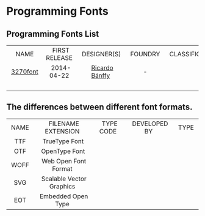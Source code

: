 # Programming Fonts

## Programming Fonts List

<table border="0">
<tr>
<td style="text-align:center;font-size:12pt">&nbsp;NAME&nbsp;</td>
<td style="text-align:center;font-size:12pt">&nbsp;FIRST RELEASE&nbsp;</td>
<td style="text-align:center;font-size:12pt">&nbsp;DESIGNER(S)&nbsp;</td>
<td style="text-align:center;font-size:12pt">&nbsp;FOUNDRY&nbsp;</td>
<td style="text-align:center;font-size:12pt">&nbsp;CLASSIFICATION&nbsp;</td>
<td style="text-align:center;font-size:12pt">&nbsp;FORMAT&nbsp;</td>
<td style="text-align:center;font-size:12pt">&nbsp;LICENSE&nbsp;</td>
</tr>
<tr>
<td style="text-align:center;font-size:12pt">&nbsp;<a href="https://github.com/rbanffy/3270font">3270font</a>&nbsp;</td>
<td style="text-align:center;font-size:12pt">&nbsp;2014-04-22&nbsp;</td>
<td style="text-align:center;font-size:12pt">&nbsp;<a href="https://about.me/rbanffy">Ricardo Bánffy</a>&nbsp;</td>
<td style="text-align:center;font-size:12pt">&nbsp;-&nbsp;</td>
<td style="text-align:center;font-size:12pt">&nbsp;&nbsp;</td>
<td style="text-align:center;font-size:12pt">&nbsp;&nbsp;</td>
<td style="text-align:center;font-size:12pt">&nbsp;&nbsp;</td>
</tr>
<tr>
<td style="text-align:center;font-size:12pt">&nbsp;&nbsp;</td>
<td style="text-align:center;font-size:12pt">&nbsp;&nbsp;</td>
<td style="text-align:center;font-size:12pt">&nbsp;&nbsp;</td>
<td style="text-align:center;font-size:12pt">&nbsp;&nbsp;</td>
<td style="text-align:center;font-size:12pt">&nbsp;&nbsp;</td>
<td style="text-align:center;font-size:12pt">&nbsp;&nbsp;</td>
<td style="text-align:center;font-size:12pt">&nbsp;&nbsp;</td>
</tr>
</table>

## The differences between different font formats.

<table border="0">
<tr>
<td style="text-align:center;font-size:12pt">&nbsp;NAME&nbsp;</td>
<td style="text-align:center;font-size:12pt">&nbsp;FILENAME EXTENSION&nbsp;</td>
<td style="text-align:center;font-size:12pt">&nbsp;TYPE CODE&nbsp;</td>
<td style="text-align:center;font-size:12pt">&nbsp;DEVELOPED BY&nbsp;</td>
<td style="text-align:center;font-size:12pt">&nbsp;TYPE&nbsp;</td>
</tr>
<tr>
<td style="text-align:center;font-size:12pt">&nbsp;TTF&nbsp;</td>
<td style="text-align:center;font-size:12pt">&nbsp;TrueType Font&nbsp;</td>
<td style="text-align:center;font-size:12pt">&nbsp;&nbsp;</td>
<td style="text-align:center;font-size:12pt">&nbsp;&nbsp;</td>
<td style="text-align:center;font-size:12pt">&nbsp;&nbsp;</td>
</tr>
<tr>
<td style="text-align:center;font-size:12pt">&nbsp;OTF&nbsp;</td>
<td style="text-align:center;font-size:12pt">&nbsp;OpenType Font&nbsp;</td>
<td style="text-align:center;font-size:12pt">&nbsp;&nbsp;</td>
<td style="text-align:center;font-size:12pt">&nbsp;&nbsp;</td>
<td style="text-align:center;font-size:12pt">&nbsp;&nbsp;</td>
</tr>
<tr>
<td style="text-align:center;font-size:12pt">&nbsp;WOFF&nbsp;</td>
<td style="text-align:center;font-size:12pt">&nbsp;Web Open Font Format&nbsp;</td>
<td style="text-align:center;font-size:12pt">&nbsp;&nbsp;</td>
<td style="text-align:center;font-size:12pt">&nbsp;&nbsp;</td>
<td style="text-align:center;font-size:12pt">&nbsp;&nbsp;</td>
</tr>
<tr>
<td style="text-align:center;font-size:12pt">&nbsp;SVG&nbsp;</td>
<td style="text-align:center;font-size:12pt">&nbsp;Scalable Vector Graphics&nbsp;</td>
<td style="text-align:center;font-size:12pt">&nbsp;&nbsp;</td>
<td style="text-align:center;font-size:12pt">&nbsp;&nbsp;</td>
<td style="text-align:center;font-size:12pt">&nbsp;&nbsp;</td>
</tr>
  <tr>
<td style="text-align:center;font-size:12pt">&nbsp;EOT&nbsp;</td>
<td style="text-align:center;font-size:12pt">&nbsp;Embedded Open Type&nbsp;</td>
<td style="text-align:center;font-size:12pt">&nbsp;&nbsp;</td>
<td style="text-align:center;font-size:12pt">&nbsp;&nbsp;</td>
<td style="text-align:center;font-size:12pt">&nbsp;&nbsp;</td>
</tr>
</table>
